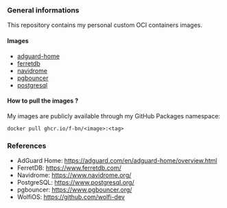 ### General informations

This repository contains my personal custom OCI containers images.

#### Images

- [adguard-home](./adguard-home/)
- [ferretdb](./ferretdb/)
- [navidrome](./navidrome/)
- [pgbouncer](./pgbouncer/)
- [postgresql](./postgresql/)

#### How to pull the images ?

My images are publicly available through my GitHub Packages namespace:

```shell
docker pull ghcr.io/f-bn/<image>:<tag>
```

### References

- AdGuard Home: https://adguard.com/en/adguard-home/overview.html
- FerretDB: https://www.ferretdb.com/
- Navidrome: https://www.navidrome.org/
- PostgreSQL: https://www.postgresql.org/
- pgbouncer: https://www.pgbouncer.org/
- WolfiOS: https://github.com/wolfi-dev
